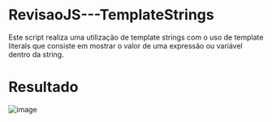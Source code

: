 # RevisaoJS---TemplateStrings
Este script realiza uma utilização de template strings com o uso de template literals que consiste em mostrar o valor de uma expressão ou variável dentro da string.

# Resultado

![image](https://user-images.githubusercontent.com/98369124/184872680-4280e6a7-b1f0-4b27-a3b8-9d6237d627fe.png)
